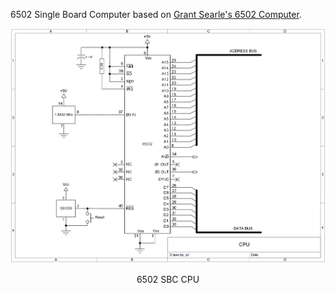 
6502 Single Board Computer based on [Grant Searle's 6502 Computer](http://searle.x10host.com/6502/Simple6502.html). 

<p align="center"><img src="/images/6502 SBC CPU.png"/>
<p align="center">6502 SBC CPU</p><br>
